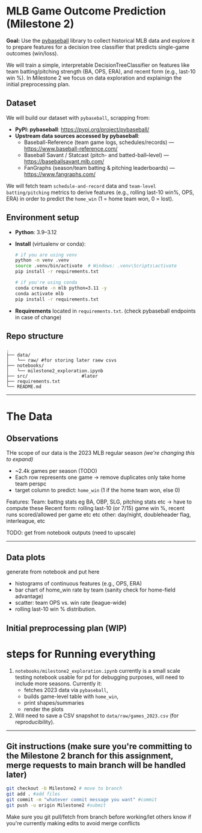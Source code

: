 # MLB Game Outcome Prediction (Milestone 2)

**Goal:** Use the [pybaseball](https://pypi.org/project/pybaseball/) library to collect historical MLB data and explore it to prepare features for a decision tree classifier that predicts single-game outcomes (win/loss).

We will train a simple, interpretable DecisionTreeClassifier on features like team batting/pitching strength (BA, OPS, ERA), and recent form (e.g., last-10 win %). In Milestone 2 we focus on data exploration and explainign the initial preprocessing plan.

## Dataset

We will build our dataset with `pybaseball`, scrapping from:
- **PyPI: pybaseball**: https://pypi.org/project/pybaseball/  
- **Upstream data sources accessed by pybaseball**:  
  - Baseball-Reference (team game logs, schedules/records) — https://www.baseball-reference.com/  
  - Baseball Savant / Statcast (pitch- and batted-ball–level) — https://baseballsavant.mlb.com/  
  - FanGraphs (season/team batting & pitching leaderboards) — https://www.fangraphs.com/

We will fetch team `schedule-and-record` data and `team-level batting/pitching` metrics to derive features (e.g., rolling last-10 win%, OPS, ERA) in order to predict the `home_win` (1 = home team won, 0 = lost).

## Environment setup

- **Python**: 3.9–3.12  
- **Install** (virtualenv or conda):
  ```bash
  # if you are using venv
  python -m venv .venv
  source .venv/bin/activate  # Windows: .venv\Scripts\activate
  pip install -r requirements.txt
  ```
  ```bash
  # if you're using conda
  conda create -n mlb python=3.11 -y
  conda activate mlb
  pip install -r requirements.txt
  ```

- **Requirements** located in `requirements.txt`. (check pybaseball endpoints in case of change)

## Repo structure

```
.
├── data/
│   └── raw/ #for storing later raew csvs                
├── notebooks/
│   └── milestone2_exploration.ipynb  
├── src/                    #later
├── requirements.txt
└── README.md
```

--- 
# The Data

## Observations

THe scope of our data is the 2023 MLB regular season *(we're changing this to expand)*
 - ~2.4k games per season (TODO)
 - Each row represents one game -> remove duplicates only take home team perspc 
 - target column to predict: `home_win` (1 if the home team won, else 0)


Features:
 Team:  battng stats eg BA, OBP, SLG, pitching stats etc -> have to compute these
 Recent form: rolling last-10 (or 7/15) game win %, recent runs scored/allowed per game etc etc
 other: day/night, doubleheader flag, interleague, etc


TODO: get from notebook outputs (need to upscale)

---

## Data plots

generate from notebook and put here
- histograms of continuous features (e.g., OPS, ERA)
- bar chart of home_win rate by team (sanity check for home-field advantage)
- scatter: team OPS vs. win rate (league-wide)
- rolling last-10 win % distribution.  


## Initial preprocessing plan (WIP)



# steps for Running everything

1. `notebooks/milestone2_exploration.ipynb` currently is a small scale testing notebook usable for pd for debugging purposes, will need to include more seasons. Currently it:
   - fetches 2023 data via `pybaseball`, 
   - builds game-level table with `home_win`,
   - print shapes/summaries
   - render the plots
2. Will need to save a CSV snapshot to `data/raw/games_2023.csv` (for reproducibility).

---

## Git instructions (make sure you're committing to the Milestone 2 branch for this assignment, merge requests to main branch will be handled later)

```bash
git checkout -b Milestone2 # move to branch
git add . #add files
git commit -m "whatever commit message you want" #commit
git push -u origin Milestone2 #submit
```

Make sure you git pull/fetch from branch before working/let others know if you're currently making edits to avoid merge conflicts
